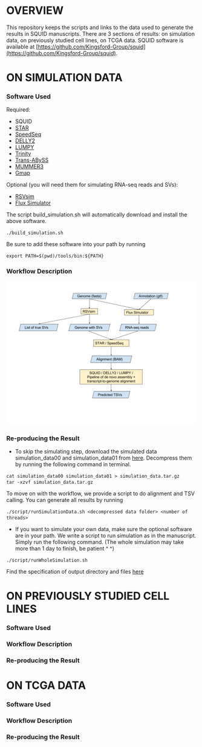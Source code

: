 # OVERVIEW
This repository keeps the scripts and links to the data used to generate the results in SQUID manuscripts. There are 3 sections of results: on simulation data, on previously studied cell lines, on TCGA data. SQUID software is available at [https://github.com/Kingsford-Group/squid](https://github.com/Kingsford-Group/squid).

# ON SIMULATION DATA
### Software Used
Required:
- SQUID
- [STAR](https://github.com/alexdobin/STAR)
- [SpeedSeq](https://github.com/hall-lab/speedseq)
- [DELLY2](https://github.com/dellytools/delly)
- [LUMPY](https://github.com/arq5x/lumpy-sv)
- [Trinity](https://github.com/trinityrnaseq/trinityrnaseq)
- [Trans-ABySS](https://github.com/bcgsc/transabyss)
- [MUMMER3](https://github.com/marbl/MUMmer3)
- [Gmap](https://github.com/juliangehring/GMAP-GSNAP)

Optional (you will need them for simulating RNA-seq reads and SVs):
- [RSVsim](https://bioconductor.org/packages/release/bioc/html/RSVSim.html)
- [Flux Simulator](http://sammeth.net/confluence/display/SIM/Home)

The script build_simulation.sh will automatically download and install the above software.
```
./build_simulation.sh
```

Be sure to add these software into your path by running
```
export PATH=$(pwd)/tools/bin:${PATH}
```

### Workflow Description
![image of workflow with simulation data](doc/workflow_simulation.png)

### Re-producing the Result
- To skip the simulating step, download the simulated data simulation_data00 and simulation_data01 from [here](https://cmu.box.com/s/e9u6alp73rfdhfve2a51p6v391vweodq). Decompress them by running the following command in terminal.
```
cat simulation_data00 simulation_data01 > simulation_data.tar.gz
tar -xzvf simulation_data.tar.gz
```
To move on with the workflow, we provide a script to do alignment and TSV calling. You can generate all results by running
```
./script/runSimulationData.sh <decompressed data folder> <number of threads>
```

- If you want to simulate your own data, make sure the optional software are in your path. We write a script to run simulation as in the manuscript. Simply run the following command. (The whole simulation may take more than 1 day to finish, be patient ^ ^)
```
./script/runWholeSimulation.sh
```

Find the specification of output directory and files [here](doc/outputspec_simulation.md)

# ON PREVIOUSLY STUDIED CELL LINES
### Software Used

### Workflow Description

### Re-producing the Result

# ON TCGA DATA
### Software Used

### Workflow Description

### Re-producing the Result
